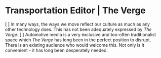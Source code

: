# Transportation Editor | The Verge

[ ] In many ways, the ways we move reflect our culture as much as any other technology does. This has not been adequately expressed by *The Verge*.
[ ] Automotive media is a very exclusive and too-often traditionalist space which *The Verge* has long been in the perfect position to disrupt. There is an existing audience who would welcome this. Not only is it convenient - it has long been desperately needed. 

